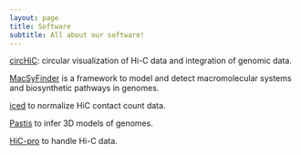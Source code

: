 ```yaml
---
layout: page
title: Software
subtitle: All about our software!
---
```


[circHiC](https://tree-timc.github.io/circhic/): circular visualization of
Hi-C data and integration of genomic data.

[MacSyFinder](https://macsyfinder.readthedocs.io) is a framework to model and detect macromolecular systems and biosynthetic pathways in genomes.

[iced](https://hiclib.github.io/iced) to normalize HiC contact count data.

[Pastis](https://hiclib.github.io/pastis) to infer 3D models of genomes.

[HiC-pro](https://nservant.github.io/HiC-Pro/) to handle Hi-C data. 


